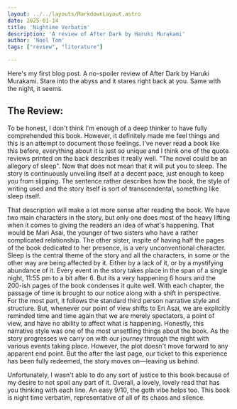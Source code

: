 ```yaml
---
layout: ../../layouts/MarkdownLayout.astro
date: 2025-01-14
title: 'Nightime Verbatim'
description: 'A review of After Dark by Haruki Murakami'
author: 'Noel Tom'
tags: ["review", "literature"]

--- 
```


Here's my first blog post. A no-spoiler review of After Dark by Haruki Murakami.
Stare into the abyss and it stares right back at you. Same with the night, it seems.

## The Review: 
 
To be honest, I don't think I'm enough of a deep thinker to have fully comprehended this book. However, it definitely made me feel things and this is an attempt to document those feelings.
I've never read a book like this before, everything about it is just so unique and I think one of the quote reviews printed on the back describes it really  well. "The novel could be an allegory of sleep". Now that does not mean that it will put you to sleep. The story is continuously unveiling itself at a decent pace, just enough to keep you from slipping. The sentence rather describes how the book, the style of writing used and the story itself is sort of transcendental, something like sleep itself. 


That description will make a lot more sense after reading the book. We have two main characters in the story, but only one does most of the heavy lifting when it comes to giving the readers an idea of what's happening. That would be Mari Asai, the younger of two sisters who have a rather complicated relationship. The other sister, inspite of having half the pages of the book dedicated to her presence, is a very unconventional character. Sleep is the central theme of the story and all the characters, in some or the other way are being affected by it. Either by a lack of it, or by a mystifying abundance of it. Every event in the story takes place in the span of a single night, 11:55 pm to a bit after 6. But its a very happening 6 hours and the 200-ish pages of the book condenses it quite well. With each chapter, the passage of time is brought to our notice along with a shift in perspective. For the most part, it follows the standard third person narrative style and structure. But, whenever our point of view shifts to Eri Asai, we are explicitly reminded time and time again that we are merely spectators, a point of view, and have no ability to affect what is happening. Honestly, this narrative style was one of the most unsettling things about the book. As the story progresses we carry on with our journey through the night with various events taking place. However, the plot doesn't move forward to any apparent end point. But the after the last page, our ticket to this experience has been fully redeemed, the story moves on—leaving us behind.

 Unfortunately, I wasn't able to do any sort of justice to this book because of my desire to not spoil any part of it. Overall, a lovely, lovely read that has you thinking with each line. An easy 9/10, the goth vibe helps too. This book is night time verbatim, representative of all of its chaos and silence. 